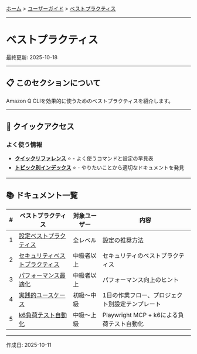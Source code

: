 [ホーム](../../README.md) > [ユーザーガイド](../README.md) > [ベストプラクティス](README.md)

---

# ベストプラクティス

最終更新: 2025-10-18

---

## 📋 このセクションについて

Amazon Q CLIを効果的に使うためのベストプラクティスを紹介します。

---

## 🚀 クイックアクセス

### よく使う情報

- **[クイックリファレンス](../07_reference/08_quick-reference.md)** ⭐ - よく使うコマンドと設定の早見表
- **[トピック別インデックス](../07_reference/09_topic-index.md)** ⭐ - やりたいことから適切なドキュメントを発見

---

## 📚 ドキュメント一覧

| # | ベストプラクティス | 対象ユーザー | 内容 |
|---|-------------------|-------------|------|
| 1 | [設定ベストプラクティス](01_configuration.md) | 全レベル | 設定の推奨方法 |
| 2 | [セキュリティベストプラクティス](02_security.md) | 中級者以上 | セキュリティのベストプラクティス |
| 3 | [パフォーマンス最適化](03_performance.md) | 中級者以上 | パフォーマンス向上のヒント |
| 4 | [実践的ユースケース](04_use-cases.md) | 初級〜中級 | 1日の作業フロー、プロジェクト別設定テンプレート |
| 5 | [k6負荷テスト自動化](05_load-testing-with-k6.md) | 中級〜上級 | Playwright MCP + k6による負荷テスト自動化 |

---

作成日: 2025-10-11
